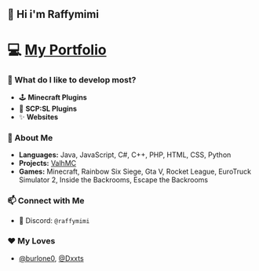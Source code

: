 ## 👋 Hi i'm Raffymimi

# 💻 [My Portfolio](https://portfolio.raffymimi.it/)

### 👀 What do I like to develop most?  
- 🕹️ **Minecraft Plugins**  
- 🧨 **SCP:SL Plugins**
- ✨ **Websites**

### 🧐 About Me
- **Languages:** Java, JavaScript, C#, C++, PHP, HTML, CSS, Python
- **Projects:** [ValhMC](https://discord.valhmc.it)
- **Games:** Minecraft, Rainbow Six Siege, Gta V, Rocket League, EuroTruck Simulator 2, Inside the Backrooms, Escape the Backrooms

### 📫 Connect with Me  
- 💬 Discord: `@raffymimi`

### ❤ My Loves
- [@burlone0](https://github.com/burlone0), [@Dxxts](https://github.com/Dxxts)
